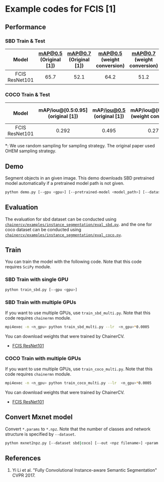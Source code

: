 # Example codes for FCIS [1]

## Performance

### SBD Train & Test

| Model | mAP@0.5 (Original [1]) | mAP@0.7 (Original [1]) | mAP@0.5 (weight conversion) | mAP@0.7 (weight conversion) |  mAP@0.5 (train) | mAP@0.7 (train) |
|:-:|:-:|:-:|:-:|:-:|:-:|:-:|
| FCIS ResNet101| 65.7 | 52.1 | 64.2 | 51.2 | 64.1 (1 GPU) | 51.2 (1 GPU) |

### COCO Train & Test

| Model | mAP/iou@[0.5:0.95] (original [1])| mAP/iou@0.5 (original [1])| mAP/iou@[0.5:0.95] (weight conversion)| mAP/iou@0.5 (weight conversion)| mAP/iou@[0.5:0.95] (train)| mAP/iou@0.5 (train)|
|:-:|:-:|:-:|:-:|:-:|:-:|:-:|
| FCIS ResNet101 | 0.292 | 0.495 | 0.279 | 0.463 | 0.243 (3 GPU) | 0.426 (3 GPU) |

\*: We use random sampling for sampling strategy. The original paper used OHEM sampling strategy.

## Demo
Segment objects in an given image. This demo downloads SBD pretrained model automatically if a pretrained model path is not given.

```bash
python demo.py [--gpu <gpu>] [--pretrained-model <model_path>] [--dataset <sbd, coco>] <image.jpg>
```

## Evaluation
The evaluation for sbd dataset can be conducted using [`chainercv/examples/instance_segmentation/eval_sbd.py`](https://github.com/chainer/chainercv/blob/master/examples/instance_segmentation).
and the one for coco dataset can be conducted using [`chainercv/examples/instance_segmentation/eval_coco.py`](https://github.com/chainer/chainercv/blob/master/examples/instance_segmentation).

## Train
You can train the model with the following code.
Note that this code requires `SciPy` module.

### SBD Train with single GPU

```bash
python train_sbd.py [--gpu <gpu>]
```

### SBD Train with multiple GPUs

If you want to use multiple GPUs, use `train_sbd_multi.py`.
Note that this code requires `chainermn` module.

```bash
mpi4exec -n <n_gpu> python train_sbd_multi.py --lr  <n_gpu>*0.0005
```

You can download weights that were trained by ChainerCV.
- [FCIS ResNet101](https://chainercv-models.preferred.jp/fcis_resnet101_sbd_trained_2018_06_22.npz)

### COCO Train with multiple GPUs

If you want to use multiple GPUs, use `train_coco_multi.py`.
Note that this code requires `chainermn` module.

```bash
mpi4exec -n <n_gpu> python train_coco_multi.py --lr  <n_gpu>*0.0005
```

You can download weights that were trained by ChainerCV.
- [FCIS ResNet101](https://chainercv-models.preferred.jp/fcis_resnet101_coco_trained_2019_01_30.npz)


## Convert Mxnet model
Convert `*.params` to `*.npz`.
Note that the number of classes and network structure is specified by `--dataset`.

```bash
python mxnet2npz.py [--dataset sbd|coco] [--out <npz filename>] <param filename>
```

## References
1. Yi Li et al. "Fully Convolutional Instance-aware Semantic Segmentation" CVPR 2017.
